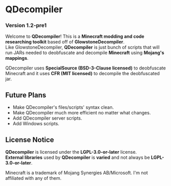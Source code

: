 # QDecompiler
### Version 1.2-pre1
Welcome to **QDecompiler**! This is a **Minecraft modding and code researching toolkit** based off of **GlowstoneDecompiler**.  
Like GlowstoneDecompiler, **QDecompiler** is just bunch of scripts that will run JARs needed to deobfuscate and decompile **Minecraft** using **Mojang's mappings**.  
  
QDecompiler uses **SpecialSource (BSD-3-Clause licensed)** to deobfuscate Minecraft and it uses **CFR (MIT licensed)** to decompile the deobfuscated jar.
  
## Future Plans
- Make QDecompiler's files/scripts' syntax clean.
- Make QDecompiler much more efficient no matter what changes.
- Add QDecompiler server scripts.
- Add Windows scripts.

## License Notice
**QDecompiler** is licensed under the **LGPL-3.0-or-later** license.  
**External libraries** used by **QDecompiler** is **varied** and not always be **LGPL-3.0-or-later**.  

Minecraft is a trademark of Mojang Synergies AB/Microsoft. I'm not affiliated with any of them.  